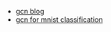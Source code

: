 - [gcn blog](https://towardsdatascience.com/deep-learning-on-graphs-convolution-is-all-you-need-3c1cf8f1e715)
- [gcn for mnist classification](https://github.com/wangz10/gcn-playground/blob/master/graph.py)